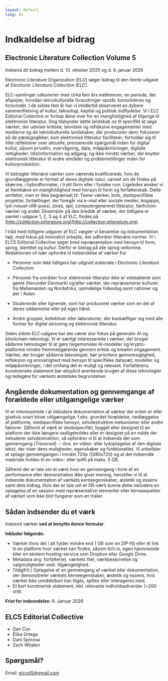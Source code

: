 ```yaml
---
layout: default
lang: da
---
```


# Indkaldelse af bidrag

## Electronic Literature Collection Volume 5

Indsend dit bidrag mellem d. 13. oktober 2025 og d. 6. januar 2026

Electronic Literature Organization (ELO) søger bidrag til den femte
udgave af *Electronic Literature Collection* (ELC).

ELC-samlinger udkommer med cirka fem års mellemrum, en periode, der
afspejler, hvordan teknokulturelle forandringer opstår, konsolideres og
forsvinder. I de sidste fem år har vi imidlertid observeret en dybere
sammenfletning af kultur, teknologi, kapital og politisk indflydelse. Vi
i ELC Editorial Collective er fortsat åbne over for en mangfoldighed af
tilgange til elektronisk litteratur. Dog tilskynder dette landskab os
til specifikt at søge værker, der udviser kritiske, bevidste og
refleksive engagementer med medierne og de teknokulturelle landskaber,
der producerer dem; fokuserer på de pædagogikker, som elektronisk
litteratur faciliterer; forholder sig til eller reflekterer over
aktuelle, presserende spørgsmål inden for digital kultur, såsom
privatliv, overvågning, data, miljøpåvirkninger, digitale rettigheder,
(dis)information og adgang; og ikke mindst værker, der knytter
elektronisk litteratur til andre områder og problemstillinger inden for
kulturproduktion.

Vi betragter litterære værker som værende kvalificerede, hvis de
grundlæggende er formet af deres digitale natur, uanset om de findes på
skærme, i hybridformater, i trykt form eller i fysiske rum. Ligeledes
ønsker vi at fremhæve en mangfoldighed med hensyn til form og
forfatterskab. Dette omfatter, men er ikke begrænset til: Twine-værker,
bots, stedspecifikke projekter, fortællinger, der foregår via e-mail
eller sociale medier, bogapps, lyd-/visuel-/AR-poesi, zines, spil,
computergenereret litteratur, fanfiction-værker og andet. Eksempler på
den bredde af værker, der tidligere er samlet i udgave 1, 2, 3 og 4 af
ELC, findes på
[http://collection.eliterature.org](http://collection.eliterature.org).

I tråd med tidligere udgaver af ELC vægter vi bevarelse og dokumentation
højt, med fokus på innovativt arbejde, der udfordrer litterære normer.
Vi i ELC5 Editorial Collective søger bred repræsentation med hensyn til
form, sprog, identitet og kultur. Derfor er bidrag på alle sprog
velkomne. Redaktionen vil især opfordre til indsendelse af værker fra:

- Personer som ikke tidligere har udgivet materiale i *Electronic Literature Collection*.

- Personer fra områder hvor elektronisk litteratur ikke er veletableret som genre (herunder Danmark) og/eller værker, der repræsenterer kulturer fra Mellemøsten og Nordafrika, oprindelige folkeslag samt nationer og øer i Asien.

- Studerende eller lignende, som har produceret værker som en del af deres uddannelse eller på egen hånd.

- Andre grupper, kollektiver eller laboratorier, der beskæftiger sig med alle former for digital skrivning og elektronisk litteratur.

Siden sidste ELC-udgave har der været stor fokus på generativ AI og
blockchain-teknologi. Vi er særligt interesserede i værker, der bruger
sådanne teknologier til at gøre hegemoniske AI-modeller og
krypto-platforme mindre fremmedgørende gennem kritisk og kreativt
engagement. Værker, der bruger sådanne teknologier, bør prioritere
gennemsigtighed, refleksion og ansvarlighed med hensyn til specifikke
datasæt, modeller og miljøpåvirkninger, i det omfang det er muligt og
relevant. Forfatterens kunstneriske statement bør eksplicit anerkende
brugen af disse teknologier og redegøre for værkets æstetiske
begrundelser.

## Angående dokumentation og gennemgange af forældede eller utilgængelige værker

Vi er interesserede i at inkludere dokumentation af værker der enten er
eller givetvis snart bliver utilgængelige, f.eks. grundet forældelse,
nedlæggelse af platforme, stedspecifikke hensyn, selvdestruktive
mekanismer eller andre faktorer. Såfremt et værk er stedsspecifikt,
bygget eller designet til en platform der ikke længere vedligeholdes
eller er designet på en måde der inkluderer selvdestruktion, så
opfordrer vi til at indsende det som gennemgang (*Traversal*) -- dvs. en
video- eller lydoptagelse af den digitale tekst, der viser dens
muligheder, egenskaber og funktionalitet. Vi anbefaler at optage
gennemgangen i mindst 720p (1280x720) og at det indsendte materiale
holdes til én video- eller lydfil på maks. 5 GB.

Såfremt der er tale om et værk hvor en gennemgang i form af en
performance eller demonstration ikke giver mening, henstiller vi til at
indsende dokumentation af værkets kerneegenskaber, æstetik og essens
samt dets bidrag. Hvis der er tale om et XR-værk kunne dette inkludere
en optagelse af en session med repræsentative elementer eller
kerneaspekter af værket som ikke blot fungerer som en trailer.

## Sådan indsender du et værk

Indsend værker **ved at benytte denne formular**.

**Inkluder følgende:**

- Værket (hvis det i alt fylder mindre end 1 GB som en ZIP-fil) eller et link til en platform hvor værket kan findes, såsom Itch.io, egen hjemmeside eller en ekstern hosting-service som Dropbox eller Google Drive.
- Metadata ang. forfatter(e), værkets titel, værkbeskrivelse og valgmuligheder vedr. tilgængelighed.
- (Valgfrit.) Optagelse af en gennemgang af værket eller dokumentation, der demonstrerer værkets kerneegenskaber, æstetik og essens, hvis værket ikke umiddelbart kan tilgås, spilles eller interageres med.
- Et kort kunstnerisk statement, inkl. relevante indholdsadvarsler (\~200 ord).

**Frist for indsendelse:** 6. Januar 2026

## ELC5 Editorial Collective

- Dan Cox
- Élika Ortega
- Dani Spinosa
- Zach Whalen

## Spørgsmål?

Email: [elcvol5@gmail.com](mailto:elcvol5@gmail.com)

